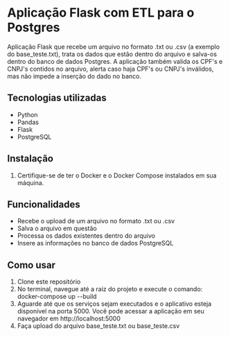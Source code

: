 # Aplicação Flask com ETL para o Postgres

Aplicação Flask que recebe um arquivo no formato .txt ou .csv (a exemplo do base_teste.txt), trata os dados que estão dentro do arquivo e salva-os dentro do banco de dados Postgres. A aplicação também valida os CPF's e CNPJ's contidos no arquivo, alerta caso haja CPF's ou CNPJ's inválidos, mas não impede a inserção do dado no banco.

## Tecnologias utilizadas

- Python
- Pandas
- Flask
- PostgreSQL

## Instalação

1. Certifique-se de ter o Docker e o Docker Compose instalados em sua máquina.

## Funcionalidades

- Recebe o upload de um arquivo no formato .txt ou .csv
- Salva o arquivo em questão
- Processa os dados existentes dentro do arquivo
- Insere as informações no banco de dados PostgreSQL

## Como usar

1. Clone este repositório
2. No terminal, navegue até a raiz do projeto e execute o comando: docker-compose up --build
3. Aguarde até que os serviços sejam executados e o aplicativo esteja disponível na porta 5000. Você pode acessar a aplicação em seu navegador em http://localhost:5000
4. Faça upload do arquivo base_teste.txt ou base_teste.csv